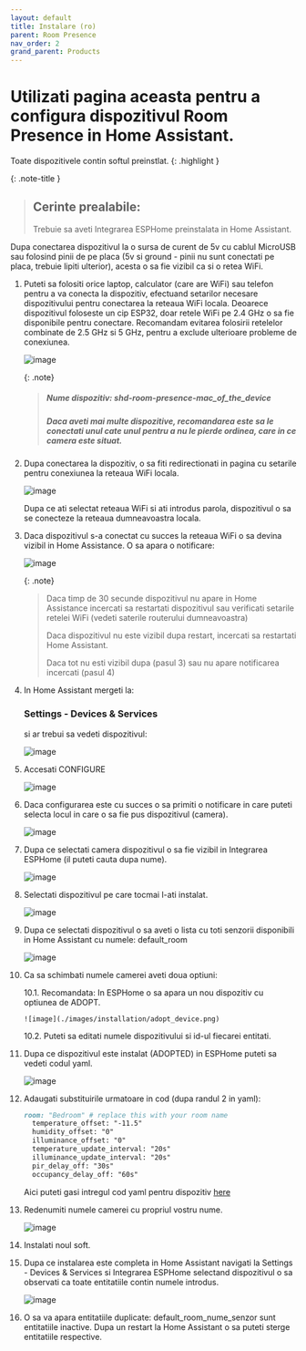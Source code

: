 ```yaml
---
layout: default
title: Instalare (ro)
parent: Room Presence
nav_order: 2
grand_parent: Products
---
```


# Utilizati pagina aceasta pentru a configura dispozitivul Room Presence in Home Assistant.

Toate dispozitivele contin softul preinstlat.
{: .highlight }

{: .note-title }
> ## Cerinte prealabile:
>
> Trebuie sa aveti Integrarea ESPHome preinstalata in Home Assistant.

Dupa conectarea dispozitivul la o sursa de curent de 5v cu cablul MicroUSB sau folosind pinii de pe placa (5v si ground - pinii nu sunt conectati pe placa, trebuie lipiti ulterior), acesta o sa fie vizibil ca si o retea WiFi.

1. Puteti sa folositi orice laptop, calculator (care are WiFi) sau telefon pentru a va conecta la dispozitiv, efectuand setarilor necesare dispozitivului pentru conectarea la reteaua WiFi locala.
Deoarece dispozitivul foloseste un cip ESP32, doar retele WiFi pe 2.4 GHz o sa fie disponibile pentru conectare. 
Recomandam evitarea folosirii retelelor combinate de 2.5 GHz si 5 GHz, pentru a exclude ulterioare probleme de conexiunea.

	![image](./images/installation/device_wifi.png)

	{: .note}
	> ##### Nume dispozitiv: shd-room-presence-mac_of_the_device
	> ##### Daca aveti mai multe dispozitive, recomandarea este sa le conectati unul cate unul pentru a nu le pierde ordinea, care in ce camera este situat.

2. Dupa conectarea la dispozitiv, o sa fiti redirectionati in pagina cu setarile pentru conexiunea la reteaua WiFi locala.

	![image](./images/installation/device_wifi_selection.png)

	Dupa ce ati selectat reteaua WiFi si ati introdus parola, dispozitivul o sa se conecteze la reteaua dumneavoastra locala.

3. Daca dispozitivul s-a conectat cu succes la reteaua WiFi o sa devina vizibil in Home Assistance. 
	O sa apara o notificare:
	
	![image](./images/installation/ha_notification.png)

	{: .note}
	> Daca timp de 30 secunde dispozitivul nu apare in  Home Assistance incercati sa restartati dispozitivul sau verificati setarile retelei WiFi (vedeti saterile routerului dumneavoastra)
	> 
	> Daca dispozitivul nu este vizibil dupa restart, incercati sa restartati Home Assistant.
	> 
	> Daca tot nu esti vizibil dupa (pasul 3) sau nu apare notificarea incercati (pasul 4)

4. In Home Assistant mergeti la: 
	### Settings - Devices & Services 
	si ar trebui sa vedeti dispozitivul:

	![image](./images/installation/devices_list.png)

5. Accesati CONFIGURE
	
	![image](./images/installation/configuration_confirmation.png)

6. Daca configurarea este cu succes o sa primiti o notificare in care puteti selecta locul in care o sa fie pus dispozitivul  (camera).

	![image](./images/installation/configuration_area.png)

7. Dupa ce selectati camera dispozitivul o sa fie vizibil in Integrarea ESPHome (il puteti cauta dupa nume).
	
	![image](./images/installation/esphome_devices.png)

8. Selectati dispozitivul pe care tocmai l-ati instalat.

	![image](./images/installation/device_entities.png)

9. Dupa ce selectati dispozitivul o sa aveti o lista cu toti senzorii disponibili in Home Assistant cu numele: default_room
	
	![image](./images/installation/device_sensors.png)

10. Ca sa schimbati numele camerei aveti doua optiuni:
	
	10.1. Recomandata: In ESPHome o sa apara un nou dispozitiv cu optiunea de ADOPT.
		
		![image](./images/installation/adopt_device.png)
	
	10.2. Puteti sa editati numele dispozitivului si id-ul fiecarei entitati.
		
	
11. Dupa ce dispozitivul este instalat (ADOPTED) in ESPHome puteti sa vedeti codul yaml.
	
	![image](./images/installation/default_yaml.png)

12. Adaugati substituirile urmatoare in cod (dupa randul 2 in yaml):
	
	````markdown 
	room: "Bedroom" # replace this with your room name
	  temperature_offset: "-11.5"
	  humidity_offset: "0"
	  illuminance_offset: "0"
	  temperature_update_interval: "20s"
	  illuminance_update_interval: "20s"
	  pir_delay_off: "30s"
	  occupancy_delay_off: "60s"
	```` 
	Aici puteti gasi intregul cod yaml pentru dispozitiv [here](https://github.com/smarthomedesign/room_presence/blob/main/room_presence.yaml)

13. Redenumiti numele camerei cu propriul vostru nume.

	![image](./images/installation/yaml_with_offsets.png)

14. Instalati noul soft.

15. Dupa ce instalarea este completa in Home Assistant navigati la 
	Settings - Devices & Services si Integrarea ESPHome selectand dispozitivul o sa observati ca toate entitatiile contin numele introdus.
	
	![image](./images/installation/doubled_sensors.png)

16. O sa va apara entitatiile duplicate: default_room_nume_senzor sunt entitatiile inactive. 
	Dupa un restart la Home Assistant o sa puteti sterge entitatiile respective.
